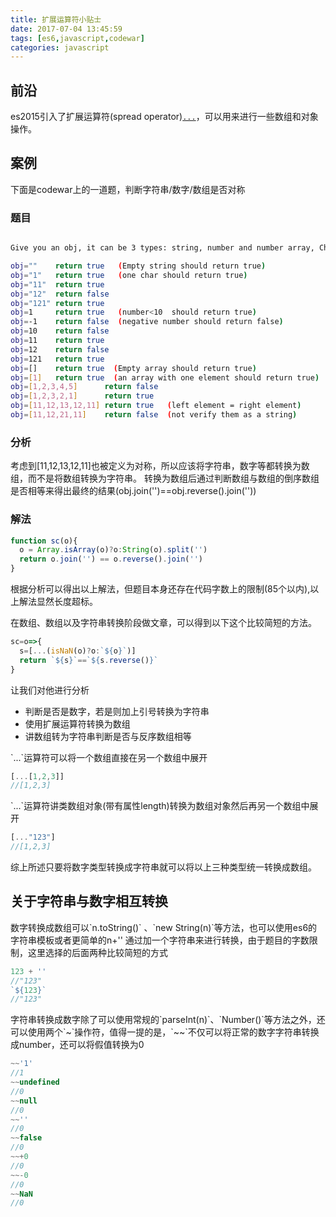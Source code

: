 ```yaml
---
title: 扩展运算符小贴士
date: 2017-07-04 13:45:59
tags: [es6,javascript,codewar]
categories: javascript
---
```

## 前沿

es2015引入了扩展运算符(spread operator)[`...`](http://es6.ruanyifeng.com/#docs/array)，可以用来进行一些数组和对象操作。

## 案例

下面是codewar上的一道题，判断字符串/数字/数组是否对称

### 题目

```bash

Give you an obj, it can be 3 types: string, number and number array, Check that they are symmetrical or not, return a boolean value.  

obj=""    return true   (Empty string should return true)
obj="1"   return true   (one char should return true)
obj="11"  return true
obj="12"  return false
obj="121" return true
obj=1     return true   (number<10  should return true)
obj=-1    return false  (negative number should return false)
obj=10    return false
obj=11    return true
obj=12    return false
obj=121   return true
obj=[]    return true  (Empty array should return true)
obj=[1]   return true  (an array with one element should return true)
obj=[1,2,3,4,5]      return false  
obj=[1,2,3,2,1]      return true
obj=[11,12,13,12,11] return true   (left element = right element)
obj=[11,12,21,11]    return false  (not verify them as a string)
```

<!-- more -->

### 分析

考虑到[11,12,13,12,11]也被定义为对称，所以应该将字符串，数字等都转换为数组，而不是将数组转换为字符串。
转换为数组后通过判断数组与数组的倒序数组是否相等来得出最终的结果(obj.join('')==obj.reverse().join(''))

### 解法

```js
function sc(o){
  o = Array.isArray(o)?o:String(o).split('')
  return o.join('') == o.reverse().join('')
}
```

根据分析可以得出以上解法，但题目本身还存在代码字数上的限制(85个以内),以上解法显然长度超标。

在数组、数组以及字符串转换阶段做文章，可以得到以下这个比较简短的方法。

```js
sc=o=>{
  s=[...(isNaN(o)?o:`${o}`)]
  return `${s}`==`${s.reverse()}`
}
```

让我们对他进行分析

- 判断是否是数字，若是则加上引号转换为字符串
- 使用扩展运算符转换为数组
- 讲数组转为字符串判断是否与反序数组相等

<p class="tip">`...`运算符可以将一个数组直接在另一个数组中展开</p>

```js
[...[1,2,3]]
//[1,2,3]
```

<p class="tip">`...`运算符讲类数组对象(带有属性length)转换为数组对象然后再另一个数组中展开</p>

```js
[..."123"]
//[1,2,3]
```

综上所述只要将数字类型转换成字符串就可以将以上三种类型统一转换成数组。


## 关于字符串与数字相互转换

<p class="tip">数字转换成数组可以`n.toString()` 、`new String(n)`等方法，也可以使用es6的字符串模板或者更简单的n+'' 通过加一个字符串来进行转换，由于题目的字数限制，这里选择的后面两种比较简短的方式</p>


```js
123 + ''
//"123"
`${123}`
//"123"
```

<p class="tip">字符串转换成数字除了可以使用常规的`parseInt(n)`、`Number()`等方法之外，还可以使用两个`~`操作符，值得一提的是，`~~`不仅可以将正常的数字字符串转换成number，还可以将假值转换为0</p>

```js
~~'1'
//1
~~undefined
//0
~~null
//0
~~''
//0
~~false
//0
~~+0
//0
~~-0
//0
~~NaN
//0
```
